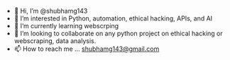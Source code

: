 - 👋 Hi, I’m @shubhamg143
- 👀 I’m interested in Python, automation, ethical hacking, APIs, and AI
- 🌱 I’m currently learning webscrping
- 💞️ I’m looking to collaborate on any python project on ethical hacking or webscraping, data analysis.
- 📫 How to reach me ... shubhamg143@gmail.com

<!---
shubhamg143/shubhamg143 is a ✨ special ✨ repository because its `README.md` (this file) appears on your GitHub profile.
You can click the Preview link to take a look at your changes.
--->
